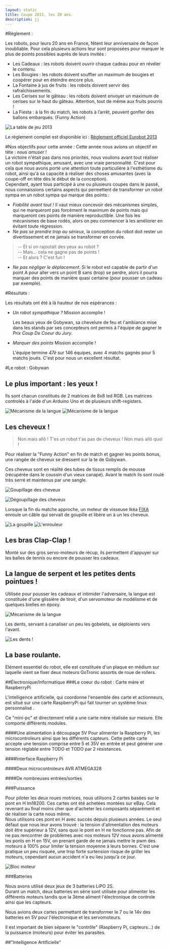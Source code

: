 ```yaml
---
layout: static
title: Coupe 2013, les 20 ans.
description: jj
---
```


#Règlement :

Les robots, pour leurs 20 ans en France, fêtent leur anniversaire de façon inoubliable. Pour cela plusieurs actions leur sont proposées pour marquer le plus de points possibles auprès de leurs invités : 

 * Les Cadeaux : les robots doivent ouvrir chaque cadeau pour en révéler le contenu. 
 * Les Bougies : les robots doivent souffler un maximum de bougies et coopérer pour en éteindre encore plus. 
 * La Fontaine à jus de fruits : les robots doivent servir des rafraîchissements. 
 * Les Cerises sur le gâteau : les robots doivent envoyer un maximum de cerises sur le haut du gâteau. Attention, tout de même aux fruits pourris ! 
 * La Fiesta : à la fin du match, les robots à l’arrêt, peuvent gonfler des ballons embarqués. (Funny Action)

 ![La table de jeu 2013](table-2013.png)

Le règlement complet est disponible ici : [Règlement officiel Eurobot 2013](ReglementEurobot2013FRVersionfinale.pdf)

#Nos objectifs pour cette année :
Cette année nous avions un objectif en tête : *nous amuser* !<br>
La victoire n'était pas dans nos priorités, nous voulions avant tout réaliser un robot sympathique, amusant, avec une vraie personnalité. C'est pour cela que nous avons porté une attention toute particulière à l'esthétisme du robot, ainsi qu'à sa capacité à réaliser des choses amusantes (avec la coupe-off en tête dès le début de la conception).<br>
Cependant, ayant tous participé à une ou plusieurs coupes dans le passé, nous connaissions certains aspects qui permettent de transformer un robot sympa en un robot sympa qui marque des points :

 * *Fiabilité avant tout !* Il vaut mieux concevoir des mécanismes simples, qui ne marqueront pas forcément le maximum de points mais qui marqueront ces points de manière reproductible. Une fois les mécanismes de base rodés, alors on peu commencer à les améliorer en évitant toute régression.
 * *Ne pas se prendre trop au sérieux*, la conception du robot doit rester un divertissement et ne jamais se transformer en corvée. 
>-- Et si on rajoutait des yeux au robot ?<br>
>-- Mais... cela ne gagne pas de points !<br>
>-- Et alors ? C'est fun !<br>
 * *Ne pas négliger le déplacement*. Si le robot est capable de partir d'un point A pour aller vers un point B sans (trop) se perdre, alors il pourra marquer des points de manière quasi certaine (pour pousser un cadeau par exemple).

#Résultats :

Les résultats ont été à là hauteur de nos espérances :

* *Un robot sympathique ?*   Mission accomplie !

 	Les beaux yeux de Gobywan, sa chevelure de feu et l'ambiance mise dans les stands par ses concepteurs ont permis à l'équipe de gagner le *Prix Coup De Coeur du Jury*.

* *Marquer des points*   Mission accomplie !

	L'équipe termine *47è* sur 146 équipes, avec 4 matchs gagnés pour 5 matchs joués. C'est pour nous un excellent résultat.

#Le robot : Gobywan

## Le plus important : les yeux !

Ils sont chacun constitués de 2 matrices de 8x8 led RGB.
Les matrices controlés à l'aide d'un Arduino Uno et de plusieurs shift-registers.

![Mécanisme de la langue](shield-yx.jpg)
![Mécanisme de la langue](yeux_explication.jpg)


## Les cheveux !

>Non mais allô ! T'es un robot t'as pas de cheveux ! Non mais allô quoi !

Pour réaliser la "Funny Action" en fin de match et gagner les points bonus, une rangée de cheveux se dressent sur la te de Gobywan.

Ces cheveux sont en réalité des tubes de tissus remplis de mousse (récupérée dans le coussin d'un vieux canapé). Avant le match ils sont roulé très serré et maintenus par une sangle.<br>


![Goupillage des cheveux](cheveux.gif)


![Dégoupillage des cheveux](cheveux-gigaboom.gif)

Lorsque la fin du matche approche, un moteur de visseuse Ikéa [FIXA](http://www.ikea.com/fr/fr/catalog/products/20214199/) enroule un câble qui servait de goupille et libère un à un les cheveux.

![La goupille](goupille.png)
![L'enrouleur](enroulleur.png)


<!---
[Article détaillé sur les Cheveux.]()
-->

## Les bras Clap-Clap !

Monté sur des gros servo-moteurs de récup, ils permettent d'appuyer sur les balles de tennis ou encore de pousser les cadeaux.

## La langue de serpent et les petites dents pointues !

Utilisée pour pousser les cadeaux et intimider l'adversaire, la langue est constituée d'une glissière de tiroir, d'un servomoteur de modélisme et de quelques bielles en époxy.

![Mécanisme de la langue](langue_explication.jpg)

Les dents, servant à canaliser un peu les gobelets, se déploients vers l'avant.

![Les dents !](dent.gif)


## La base roulante.

Elément essentiel du robot, elle est constituée d'un plaque en médium sur laquelle vient se fixer deux moteurs GoTronic assortis de roue de rollers.

<!---
[Tous les détails sur la page dédiée !]()
-->


##Électronique/Informatique
###Le coeur du robot : Carte mère et RaspberryPi

L'intelligence artificielle, qui coordonne l'ensemble des carte et actionneurs, est situé sur une carte RaspberryPi qui fait tourner un système linux personnalisé .

Ce "mini-pc" et directement relié a une carte mère réalisée sur mesure. Elle comporte différents modules.

####Une alimentation à découpage 5V
Pour alimenter la Raspberry Pi, les microcontroleurs ainsi que les différents capteurs.
Cette petite carte accepte une tension comprise entre 5 et 35V en entrée et peut générer une tension réglable entre TODO et TODO par 2 résistances.

####Interface Raspberry Pi

####Deux microcontroleurs AVR ATMEGA328

####De nombreuses entrées/sorties

###Puissance

Pour piloter les deux roues motrices, nous utilisons 2 cartes basées sur le pont en H lm18200.
Ces cartes ont été achetées montées sur eBay. Cela revenant au final moins cher que d'acheter les composants séparément et de réaliser la carte nous même.<br>
Nous utilisons ces pont en H avec succès depuis plusieurs années. Le seul défaut que nous leur avons trouvé : la tension d'alimentation des moteurs doit être supérieur à 12V, sans quoi le pont en H ne fonctionne pas. Afin de ne pas rencontrer de problèmes avec nos moteurs 12V nous avons alimenté les ponts en H en 15V, on prenant garde de ne jamais mettre le pwm des moteurs à 100% pour limiter la tension moyenne à leurs bornes. C'est une pratique un peu risquée, une trop forte surtension risque de griller les moteurs, cependant aucun accident n'a eu lieu jusqu'à ce jour.

![Bloc moteur](h-bridges.png)

###Batteries

Nous avons utilisé deux jeux de 3 batteries LiPO 2S.<br>
Durant un match, deux batteries en série sont utilisée pour alimenter les différents moteurs tandis que la 3ème aliment l'électronique de controle ainsi que les capteurs.

Nous avions deux cartes permettant de transformer le 7 ou le 14v des batteries en 5V pour l'électronique et les servomoteurs.

<!---
Tous les détails sur la page dédiée !]()
-->

 Il est important de bien séparer le "contrôle" (Raspberry Pi, capteurs...) de la puissance (moteurs) pour éviter les parasites.

##"Intelligence Artificielle"